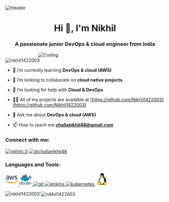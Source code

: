 ![Header](./https://encrypted-tbn0.gstatic.com/images?q=tbn:ANd9GcTONRmB-C2x_LHHFSUoDZGYv2AWeQHSbRrHgA&s)

<h1 align="center">Hi 👋, I'm Nikhil</h1>
<h3 align="center">A passionate junior DevOps & cloud engineer from India</h3>

<img align="right" alt="Coding" width="400" src="https://miro.medium.com/v2/resize:fit:720/format:webp/1*reRpiezl3EnhtteqjoGSLw.gif">
<p align="left"> <img src="https://komarev.com/ghpvc/?username=nikhil1422003&label=Profile%20views&color=0e75b6&style=flat" alt="nikhil1422003" /> </p>

- 🌱 I’m currently learning **DevOps & cloud (AWS)**

- 👯 I’m looking to collaborate on **cloud native projects**

- 🤝 I’m looking for help with **Cloud & DevOps**

- 👨‍💻 All of my projects are available at [https://github.com/Nikhil1422003](https://github.com/Nikhil1422003)

- 💬 Ask me about **DevOps & cloud (AWS)**

- 📫 How to reach me **challanikhil48@gmail.com**

<h3 align="left">Connect with me:</h3>
<p align="left">
<a href="https://instagram.com/nikhilc.5" target="blank"><img align="center" src="https://raw.githubusercontent.com/rahuldkjain/github-profile-readme-generator/master/src/images/icons/Social/instagram.svg" alt="nikhilc.5" height="30" width="40" /></a>
<a href="https://medium.com/@challanikhil48" target="blank"><img align="center" src="https://raw.githubusercontent.com/rahuldkjain/github-profile-readme-generator/master/src/images/icons/Social/medium.svg" alt="@challanikhil48" height="30" width="40" /></a>
</p>

<h3 align="left">Languages and Tools:</h3>
<p align="left"> <a href="https://aws.amazon.com" target="_blank" rel="noreferrer"> <img src="https://raw.githubusercontent.com/devicons/devicon/master/icons/amazonwebservices/amazonwebservices-original-wordmark.svg" alt="aws" width="40" height="40"/> </a> <a href="https://www.docker.com/" target="_blank" rel="noreferrer"> <img src="https://raw.githubusercontent.com/devicons/devicon/master/icons/docker/docker-original-wordmark.svg" alt="docker" width="40" height="40"/> </a> <a href="https://git-scm.com/" target="_blank" rel="noreferrer"> <img src="https://www.vectorlogo.zone/logos/git-scm/git-scm-icon.svg" alt="git" width="40" height="40"/> </a> <a href="https://www.jenkins.io" target="_blank" rel="noreferrer"> <img src="https://www.vectorlogo.zone/logos/jenkins/jenkins-icon.svg" alt="jenkins" width="40" height="40"/> </a> <a href="https://kubernetes.io" target="_blank" rel="noreferrer"> <img src="https://www.vectorlogo.zone/logos/kubernetes/kubernetes-icon.svg" alt="kubernetes" width="40" height="40"/> </a> <a href="https://www.linux.org/" target="_blank" rel="noreferrer"> <img src="https://raw.githubusercontent.com/devicons/devicon/master/icons/linux/linux-original.svg" alt="linux" width="40" height="40"/> </a> </p>

<p><img align="left" src="https://github-readme-stats.vercel.app/api/top-langs?username=nikhil1422003&show_icons=true&locale=en&layout=compact" alt="nikhil1422003" /></p>

<p>&nbsp;<img align="center" src="https://github-readme-stats.vercel.app/api?username=nikhil1422003&show_icons=true&locale=en" alt="nikhil1422003" /></p>

